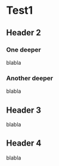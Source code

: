 # Test1

## Header 2

### One deeper

blabla

### Another deeper

blabla

## Header 3

blabla

## Header 4

blabla
